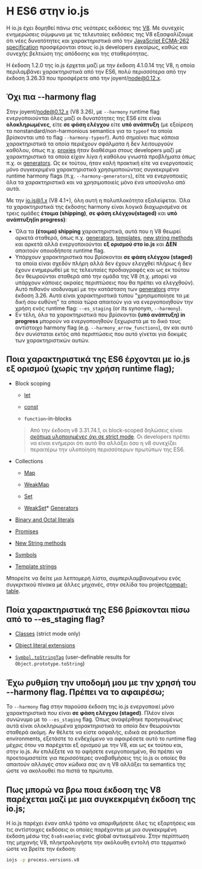 # H ES6 στην io.js

Η io.js έχει δομηθεί πάνω στις νεότερες εκδόσεις της [V8](https://code.google.com/p/v8/). Με συνεχείς ενημερώσεις σύμφωνα με τις τελευταίες εκδόσεις της V8 εξασφαλίζουμε ότι νέες δυνατότητες και χαρακτηριστικά από την [JavaScript ECMA-262 specification](http://www.ecma-international.org/publications/standards/Ecma-262.htm) προσφέρονται στους io.js developers εγκαίρως, καθώς και συνεχής βελτιώση της απόδοσης και της σταθερότητας.

Η έκδοση 1.2.0 της io.js έρχεται μαζί με την έκδοση 4.1.0.14 της V8, η οποία περιλαμβάνει χαρακτηριστικά από την ES6, πολύ περισσότερα από την έκδοση 3.26.33 που προσφέρετε από την joyent/node@0.12.x.

## Όχι πια --harmony flag

Στην joyent/node@0.12.x (V8 3.26), με `--harmony` runtime flag ενεργοποιούνται όλες μαζί οι δυνατότητες της ES6 είτε είναι **ολοκληρωμένες**, είτε **σε φάση ελέγχου** είτε **υπό ανάπτυξη** (με εξαίρεση τα nonstandard/non-harmonious semantics για το `typeof` τα οποία βρίσκονται υπό το flag `--harmony-typeof`). Αυτό σημαίνει πως κάποια χαρακτηριστικά τα οποία περιέχουν σφάλματα ή δεν λειτουργούν καθόλου, όπως π.χ. [proxies](https://developer.mozilla.org/en-US/docs/Web/JavaScript/Reference/Global_Objects/Proxy) ήταν διαθέσιμα στους developers μαζί με χαρακτηριστικά τα οποία είχαν λίγα ή καθόλου γνωστά προβλήματα όπως π.χ. οι [generators](https://developer.mozilla.org/en-US/docs/Web/JavaScript/Reference/Statements/function*). Ως εκ τούτου, ήταν καλή πρακτική είτε να ενεργοποιείς μόνο συγκεκριμένα χαρακτηριστικά χρησιμοποιώντας συγκεκριμένα runtime harmony flags (π.χ. `--harmony-generators`), είτε να ενεργοποιείς όλα τα χαρακτηριστικά και να χρησιμοποιείς μόνο ένα υποσύνολο από αυτά.

Με την io.js@1.x (V8 4.1+), όλη αυτή η πολυπλοκότητα εξαλείφεται. Όλα τα χαρακτηριστικά της έκδοσης harmony είναι λογικά διαχωρισμένα σε τρεις ομάδες **έτοιμα (shipping)**, **σε φάση ελέγχου(staged)** και **υπό ανάπτυξη(in progress)**:

*   Όλα τα **(έτοιμα) shipping** χαρακτηριστικά, αυτά που η V8 θεωρεί αρκετά σταθερά, όπως π.χ. [generators](https://developer.mozilla.org/en-US/docs/Web/JavaScript/Reference/Statements/function*), [templates](https://developer.mozilla.org/en-US/docs/Web/JavaScript/Reference/template_strings), [new string methods](https://developer.mozilla.org/en-US/docs/Web/JavaScript/New_in_JavaScript/ECMAScript_6_support_in_Mozilla#Additions_to_the_String_object) και αρκετά αλλά ενεργοποιούνται **εξ ορισμού στο io.js** και **ΔΕΝ** απαιτούν οποιοδήποτε runtime flag.
*   Υπάρχουν χαρακτηριστικά που βρίσκονται **σε φάση ελέγχου (staged)** τα οποία είναι σχεδόν πλήρη αλλά δεν έχουν ελεγχθεί πλήρως ή δεν έχουν ενημερωθεί με τις τελευταίες προδιαγραφές και ως εκ τούτου δεν θεωρούνται σταθερά από την ομάδα της V8 (π.χ. μπορεί να υπάρχουν κάποιες ακραίες περιπτώσεις που θα πρέπει να ελεγχθούν). Αυτό πιθανόν ισοδυναμεί με την κατάσταση των [generators](https://developer.mozilla.org/en-US/docs/Web/JavaScript/Reference/Statements/function*) στην έκδοση 3.26. Αυτά είναι χαρακτηριστικά τύπου "χρησιμοποίησε τα με δική σου ευθύνη" τα οποία τώρα απαιτούν για να ενεργοποιηθούν την χρήση ενός runtime flag: `--es_staging` (or its synonym, `--harmony`).
*   Εν τέλη, όλα τα χαρακτηριστικά που βρίσκονται **(υπό ανάπτυξη) in progress** μπορούν να ενεργοποιηθούν ξεχωριστά με το δικό τους  αντίστοιχο harmony flag (e.g. `--harmony_arrow_functions`), αν και αυτό δεν συνίσταται εκτός από περιπτώσεις που αυτό γίνεται για δοκιμές των χαρακτηριστικών αυτών.

## Ποια χαρακτηριστικά της ES6 έρχονται με io.js εξ ορισμού (χωρίς την χρήση runtime flag);


*   Block scoping

    *   [let](https://developer.mozilla.org/en-US/docs/Web/JavaScript/Reference/Statements/let)

    *   [const](https://developer.mozilla.org/en-US/docs/Web/JavaScript/Reference/Statements/const)

    *   `function`-in-blocks

    >Από την έκδοση v8 3.31.74.1, οι block-scoped δηλώσεις είναι [σκόπιμα υλοποιημένες όχι σε strict mode](https://groups.google.com/forum/#!topic/v8-users/3UXNCkAU8Es). Οι developers πρέπει να είναι ενήμεροι ότι αυτό θα αλλάξει όσο η v8 συνεχίζει περαιτέρω την υλοποίηση περισσότερων πρωτύπων της ES6.

*   Collections

    *   [Map](https://developer.mozilla.org/en-US/docs/Web/JavaScript/Reference/Global_Objects/Map)

    *   [WeakMap](https://developer.mozilla.org/en-US/docs/Web/JavaScript/Reference/Global_Objects/WeakMap)

    *   [Set](https://developer.mozilla.org/en-US/docs/Web/JavaScript/Reference/Global_Objects/Set)

    *   [WeakSet](https://developer.mozilla.org/en-US/docs/Web/JavaScript/Reference/Global_Objects/WeakSet)*   [Generators](https://developer.mozilla.org/en-US/docs/Web/JavaScript/Reference/Statements/function*)

*   [Binary and Octal literals](https://developer.mozilla.org/en-US/docs/Web/JavaScript/Reference/Lexical_grammar#Numeric_literals)

*   [Promises](https://developer.mozilla.org/en-US/docs/Web/JavaScript/Reference/Global_Objects/Promise)

*   [New String methods](https://developer.mozilla.org/en-US/docs/Web/JavaScript/New_in_JavaScript/ECMAScript_6_support_in_Mozilla#Additions_to_the_String_object)

*   [Symbols](https://developer.mozilla.org/en-US/docs/Web/JavaScript/Reference/Global_Objects/Symbol)

*   [Template strings](https://developer.mozilla.org/en-US/docs/Web/JavaScript/Reference/template_strings)

Μπορείτε να δείτε μια λεπτομερή λίστα, συμπεριλαμβανομένου ενός συγκριτικού πίνακα με άλλες μηχανές, στην σελίδα του project[compat-table](https://kangax.github.io/compat-table/es6/).

## Ποία χαρακτηριστικά της ES6 βρίσκονται πίσω από το --es_staging flag?

*   [Classes](https://github.com/lukehoban/es6features#classes) (strict mode only)
*   [Object literal extensions](https://github.com/lukehoban/es6features#enhanced-object-literals)

*   [`Symbol.toStringTag`](https://developer.mozilla.org/en-US/docs/Web/JavaScript/Reference/Global_Objects/Symbol) (user-definable results for `Object.prototype.toString`)

## Έχω ρυθμίση την υποδομή μου με την χρησή του --harmony flag. Πρέπει να το αφαιρέσω;

Το `--harmony` flag στην παρούσα έκδοση της io.js ενεργοποιεί μόνο χαρακτηριστικά που είναι **σε φάση ελέγχου (staged)**. Πλέον είναι συνώνυμο με το `--es_staging` flag. Όπως αναφέρθηκε προηγουμένως αυτά είναι ολοκληρωμένα χαρακτηριστικά τα οποία δεν θεωρούνται σταθερά ακόμη. Αν θέλετε να είστε ασφαλής, ειδικά σε production environments, εξετάστε το ενδεχόμενο να αφαιρέσετε αυτό το runtime flag μέχρις ότου να παρέχεται εξ ορισμού με την V8, και ως εκ τούτου και, στην io.js. Αν επιλέξετε να το αφήσετε ενεργοποιημένο, θα πρέπει να προετοιμαστείτε για περισσότερες αναβαθμήσεις της io.js οι οποίες θα απαιτούν αλλαγές στον κώδικα σας αν η V8 αλλάξει τα semantics της ώστε να ακολουθεί πιο πιστά τα πρώτυπα.

## Πως μπορώ να βρω ποια έκδοση της V8 παρέχεται μαζί με μια συγκεκριμένη έκδοση της io.js;

Η io.js παρέχει έναν απλό τρόπο να απαριθμήσετε όλες τις εξαρτήσεις και τις αντίστοιχες εκδόσεις οι οποίες παρέχονται με μια συγκεκριμένη έκδοση μέσω της `διαδικασίας` ενός global αντικειμένου. Στην περίπτωση της μηχανής V8, πληκτρολογήστε την ακόλουθη εντολή στο τερματικό ώστε να βρείτε την έκδοση:

```sh
iojs -p process.versions.v8
```
